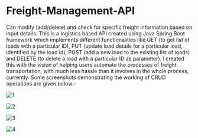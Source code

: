 # Freight-Management-API
Can modify (add/delete) and check for specific freight information based on input details.
This is a logistics based API created using Java Spring Boot framework which implements different functionalities like GET (to get list of loads with a particular ID), PUT (update load details for a particular load, identified by the load id), POST (add a new load to the existing list of loads) and DELETE (to delete a load with a particular ID as parameter).
I created this with the vision of helping users automate the processes of freight transportation, with much less hassle than it involves in the whole process, currently.
Some screenshots demonstrating the working of CRUD operations are given below:-


![1](https://github.com/403-found/Freight-Management-API/assets/119352725/fcb37fd6-cb68-4f5a-9426-34cdb63a2871)


![2](https://github.com/403-found/Freight-Management-API/assets/119352725/45ccec46-50d6-418f-83b7-61178299e540)


![3](https://github.com/403-found/Freight-Management-API/assets/119352725/e9bf9502-3d8b-479e-bab7-62636a4fb026)


![4](https://github.com/403-found/Freight-Management-API/assets/119352725/2a3e9f1d-f828-4472-8886-2ba81dfae54e)
